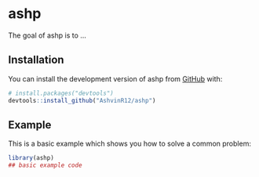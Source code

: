 
# ashp

<!-- badges: start -->
<!-- badges: end -->

The goal of ashp is to ...

## Installation

You can install the development version of ashp from [GitHub](https://github.com/) with:

``` r
# install.packages("devtools")
devtools::install_github("AshvinR12/ashp")
```

## Example

This is a basic example which shows you how to solve a common problem:

``` r
library(ashp)
## basic example code
```

